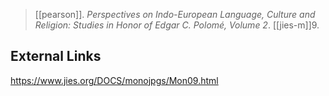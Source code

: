 > [[pearson]]. *Perspectives on Indo-European Language, Culture and Religion: Studies in Honor of Edgar C. Polomé, Volume 2*. [[jies-m]]9.

## External Links
https://www.jies.org/DOCS/monojpgs/Mon09.html